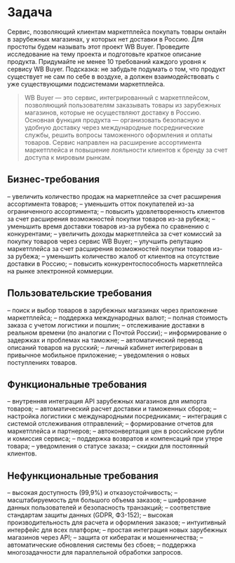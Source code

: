 # Задача
Cервис, позволяющий клиентам маркетплейса покупать товары онлайн в зарубежных магазинах, у которых нет доставки в Россию. Для простоты будем называть этот проект WB Buyer.
Проведите исследование на тему проекта и подготовьте краткое описание продукта.
Придумайте не менее 10 требований каждого уровня к сервису WB Buyer.
Подсказка: не забудьте подумать о том, что продукт существует не сам по себе в воздухе, а должен взаимодействовать с уже существующими подсистемами маркетплейса.

> WB Buyer — это сервис, интегрированный с маркетплейсом, позволяющий пользователям заказывать товары из зарубежных магазинов, которые не осуществляют доставку в Россию. 
> Основная функция продукта — организовать безопасную и удобную доставку через международные посреднические службы, решить вопросы таможенного оформления и оплаты товаров. Сервис направлен на расширение ассортимента маркетплейса и повышение лояльности клиентов к бренду за счет доступа к мировым рынкам.

## Бизнес-требования

– увеличить количество продаж на маркетплейсе за счет расширения ассортимента товаров;
– уменьшить отток покупателей из-за ограниченного ассортимента;
– повысить удовлетворенность клиентов за счет расширения возможностей покупки товаров из-за рубежа;
– уменьшить время доставки товаров из-за рубежа по сравнению с конкурентами;
– увеличить доходы маркетплейса за счет комиссий за покупку товаров через сервис WB Buyer;
– улучшить репутацию маркетплейса за счет расширения возможностей покупки товаров из-за рубежа;
– уменьшить количество жалоб от клиентов на отсутствие доставки в Россию;
– повысить конкурентоспособность маркетплейса на рынке электронной коммерции.

## Пользовательские требования

– поиск и выбор товаров в зарубежных магазинах через приложение маркетплейса;
– поддержка международных валют;
– полная стоимость заказа с учетом логистики и пошлин;
– отслеживание  доставки в реальном времени (по аналогии с Почтой России);
– информирование о задержках и проблемах на таможне;
– автоматический перевод описаний товаров на русский;
– личный кабинет интегрирован в привычное мобильное приложение;
– уведомления о новых поступлениях товаров.

## Функциональные требования

– внутренняя интеграция API зарубежных магазинов для импорта товаров;
– автоматический расчет доставки и таможенных сборов;
– настройка логистики с международными посредниками;
– интеграция с системой отслеживания отправлений;
– формирование отчетов для маркетплейса и партнеров;
– автоконвертация цен в российские рубли и комиссия сервиса;
– поддержка возвратов и компенсаций при утере товара;
– уведомления о статусе заказа;
– скидки для постоянный клиентов.

## Нефункциональные требования

– высокая доступность (99,9%) и отказоустойчивость;
– масштабируемость для большого объема заказов;
– шифрование данных пользователей и безопасность транзакций;
– соответствие стандартам защиты данных (GDPR, ФЗ-152);
– высокая производительность для расчета и оформления заказов;
– интуитивный интерфейс для всех платформ;
– простая интеграция новых зарубежных магазинов через API;
– защита от кибератак и мошенничества;
– автоматические обновления системы без сбоев;
– поддержка многозадачности для параллельной обработки запросов.

